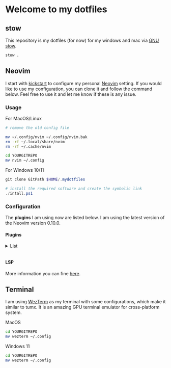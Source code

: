 # Welcome to my dotfiles

## stow
This repository is my dotfiles (for now) for my windows and mac via [GNU stow].

```bash
stow .
```

## Neovim

I start with [kickstart] to configure my personal [Neovim] setting. If you would like to use my configuration, you can clone it and follow the command below. Feel free to use it and let me know if these is any issue.

### Usage

For MacOS/Linux

```bash
# remove the old config file

mv ~/.config/nvim ~/.config/nvim.bak
rm -rf ~/.local/share/nvim
rm -rf ~/.cache/nvim

cd YOURGITREPO
mv nvim ~/.config
```

For Windows 10/11

```powershell
git clone GitPath $HOME/.mydotfiles

# install the required software and create the symbolic link
./intall.ps1
```

### Configuration

The **plugins** I am using now are listed below. I am using the latest version of the Neovim version 0.10.0.

#### Plugins

<details>
<summary>List<p></summary>

Package manager

  - [lazy.nvim](https://github.com/folke/lazy.nvim)

Parsing

  - [treesitter](https://github.com/nvim-treesitter/nvim-treesitter)

Navigation

  - [telescope](https://github.com/nvim-telescope/telescope.nvim): fuzzy finder
  - [mini-files](https://github.com/nvim-tree/nvim-tree.lua): mini file explorer
  - [oil](https://github.com/stevearc/oil.nvim): really useful for creating and modifying files as
  normal buffer.

Editor tool/ Git/ notes taking

  - [gitsigns](https://github.com/lewis6991/gitsigns.nvim): git signs integration
  - [copilot](https://github.com/zbirenbaum/copilot.lua)
  - [render markdown](https://github.com/MeanderingProgrammer/render-markdown.nvim)
  - [markdown-preview](https://github.com/iamcco/markdown-preview.nvim)
  - [obsidian](https://github.com/iamcco/markdown-preview.nvim)
  - [trouble](https://github.com/folke/trouble.nvim)

UI

  - [lualine](https://github.com/nvim-lualine/lualine.nvim)
  - [mini-indentscope](https://github.com/echasnovski/mini.indentscop)
  - [virt-column](https://github.com/echasnovski/mini.indentscop)
  - [auto-session](https://github.com/echasnovski/mini.indentscop)

</details>

#### LSP

More information you can fine [here](https://weiting1991.github.io/weitingworks/posts/240927_neovim_setup/).

[kickstart]: https://github.com/nvim-lua/kickstart.nvim
[Neovim]: https://neovim.io/
[GNU stow]: https://www.gnu.org/software/stow/manual/stow.html

## Terminal

I am using [WezTerm](https://wezfurlong.org/wezterm/) as my terminal with some configurations, which make it similar to tumx. It is an amazing GPU terminal emulator for cross-platform system.

MacOS

```bash
cd YOURGITREPO
mv wezterm ~/.config
```

Windows 11

```bash
cd YOURGITREPO
mv wezterm ~/.config
```
